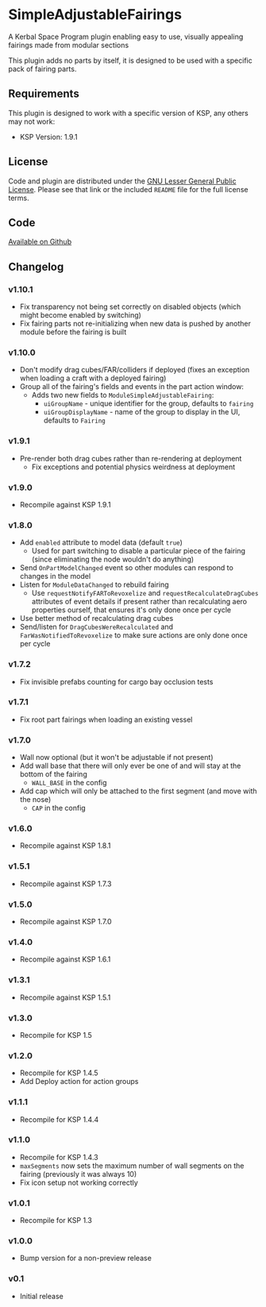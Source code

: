 # SimpleAdjustableFairings

A  Kerbal Space Program plugin enabling easy to use, visually appealing fairings made from modular sections

This plugin adds no parts by itself, it is designed to be used with a specific pack of fairing parts.

## Requirements

This plugin is designed to work with a specific version of KSP, any others may not work:

* KSP Version: 1.9.1

## License

Code and plugin are distributed under the [GNU Lesser General Public License](https://www.gnu.org/licenses/lgpl-3.0.en.html).  Please see that link or the included `README` file for the full license terms.

## Code

[Available on Github](https://github.com/blowfishpro/SimpleAdjustableFairings/)

## Changelog

### v1.10.1

* Fix transparency not being set correctly on disabled objects (which might become enabled by switching)
* Fix fairing parts not re-initializing when new data is pushed by another module before the fairing is built

### v1.10.0

* Don't modify drag cubes/FAR/colliders if deployed (fixes an exception when loading a craft with a deployed fairing)
* Group all of the fairing's fields and events in the part action window:
  * Adds two new fields to `ModuleSimpleAdjustableFairing`:
    * `uiGroupName` - unique identifier for the group, defaults to `fairing`
    * `uiGroupDisplayName` - name of the group to display in the UI, defaults to `Fairing`

### v1.9.1

* Pre-render both drag cubes rather than re-rendering at deployment
  * Fix exceptions and potential physics weirdness at deployment

### v1.9.0

* Recompile against KSP 1.9.1

### v1.8.0

* Add `enabled` attribute to model data (default `true`)
  * Used for part switching to disable a particular piece of the fairing (since eliminating the node wouldn't do anything)
* Send `OnPartModelChanged` event so other modules can respond to changes in the model
* Listen for `ModuleDataChanged` to rebuild fairing
  * Use `requestNotifyFARToRevoxelize` and `requestRecalculateDragCubes` attributes of event details if present rather than recalculating aero properties ourself, that ensures it's only done once per cycle
* Use better method of recalculating drag cubes
* Send/listen for `DragCubesWereRecalculated` and `FarWasNotifiedToRevoxelize` to make sure actions are only done once per cycle

### v1.7.2

* Fix invisible prefabs counting for cargo bay occlusion tests

### v1.7.1

* Fix root part fairings when loading an existing vessel

### v1.7.0

* Wall now optional (but it won't be adjustable if not present)
* Add wall base that there will only ever be one of and will stay at the bottom of the fairing
  * `WALL_BASE` in the config
* Add cap which will only be attached to the first segment (and move with the nose)
  * `CAP` in the config

### v1.6.0

* Recompile against KSP 1.8.1

### v1.5.1

* Recompile against KSP 1.7.3

### v1.5.0

* Recompile against KSP 1.7.0

### v1.4.0

* Recompile against KSP 1.6.1

### v1.3.1

* Recompile against KSP 1.5.1

### v1.3.0

* Recompile for KSP 1.5

### v1.2.0

* Recompile for KSP 1.4.5
* Add Deploy action for action groups

### v1.1.1

* Recompile for KSP 1.4.4

### v1.1.0

* Recompile for KSP 1.4.3
* `maxSegments` now sets the maximum number of wall segments on the fairing (previously it was always 10)
* Fix icon setup not working correctly

### v1.0.1

* Recompile for KSP 1.3

### v1.0.0

* Bump version for a non-preview release

### v0.1

* Initial release
